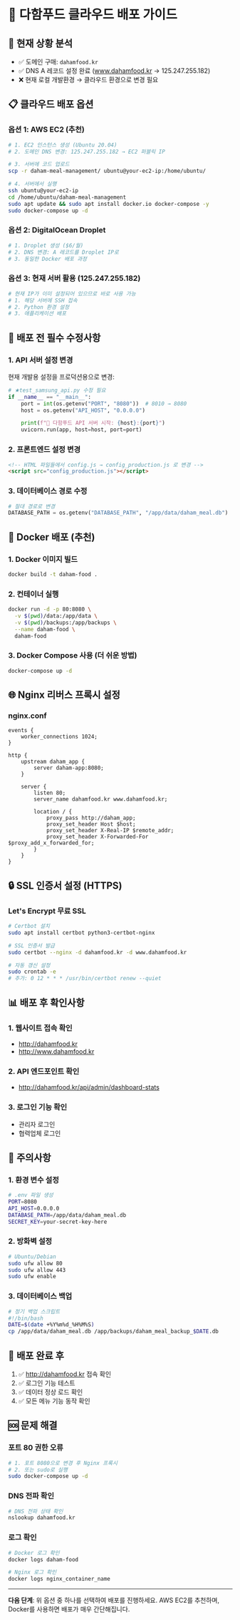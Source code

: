 # 🚀 다함푸드 클라우드 배포 가이드

## 🎯 현재 상황 분석
- ✅ 도메인 구매: `dahamfood.kr`
- ✅ DNS A 레코드 설정 완료 (www.dahamfood.kr → 125.247.255.182)
- ❌ 현재 로컬 개발환경 → 클라우드 환경으로 변경 필요

## 📋 클라우드 배포 옵션

### 옵션 1: AWS EC2 (추천)
```bash
# 1. EC2 인스턴스 생성 (Ubuntu 20.04)
# 2. 도메인 DNS 변경: 125.247.255.182 → EC2 퍼블릭 IP

# 3. 서버에 코드 업로드
scp -r daham-meal-management/ ubuntu@your-ec2-ip:/home/ubuntu/

# 4. 서버에서 실행
ssh ubuntu@your-ec2-ip
cd /home/ubuntu/daham-meal-management
sudo apt update && sudo apt install docker.io docker-compose -y
sudo docker-compose up -d
```

### 옵션 2: DigitalOcean Droplet
```bash
# 1. Droplet 생성 ($6/월)
# 2. DNS 변경: A 레코드를 Droplet IP로
# 3. 동일한 Docker 배포 과정
```

### 옵션 3: 현재 서버 활용 (125.247.255.182)
```bash
# 현재 IP가 이미 설정되어 있으므로 바로 사용 가능
# 1. 해당 서버에 SSH 접속
# 2. Python 환경 설정
# 3. 애플리케이션 배포
```

## 🔧 배포 전 필수 수정사항

### 1. API 서버 설정 변경
현재 개발용 설정을 프로덕션용으로 변경:

```python
# ★test_samsung_api.py 수정 필요
if __name__ == "__main__":
    port = int(os.getenv("PORT", "8080"))  # 8010 → 8080
    host = os.getenv("API_HOST", "0.0.0.0")

    print(f"🚀 다함푸드 API 서버 시작: {host}:{port}")
    uvicorn.run(app, host=host, port=port)
```

### 2. 프론트엔드 설정 변경
```html
<!-- HTML 파일들에서 config.js → config_production.js 로 변경 -->
<script src="config_production.js"></script>
```

### 3. 데이터베이스 경로 수정
```python
# 절대 경로로 변경
DATABASE_PATH = os.getenv("DATABASE_PATH", "/app/data/daham_meal.db")
```

## 🐳 Docker 배포 (추천)

### 1. Docker 이미지 빌드
```bash
docker build -t daham-food .
```

### 2. 컨테이너 실행
```bash
docker run -d -p 80:8080 \
  -v $(pwd)/data:/app/data \
  -v $(pwd)/backups:/app/backups \
  --name daham-food \
  daham-food
```

### 3. Docker Compose 사용 (더 쉬운 방법)
```bash
docker-compose up -d
```

## 🌐 Nginx 리버스 프록시 설정

### nginx.conf
```nginx
events {
    worker_connections 1024;
}

http {
    upstream daham_app {
        server daham-app:8080;
    }

    server {
        listen 80;
        server_name dahamfood.kr www.dahamfood.kr;

        location / {
            proxy_pass http://daham_app;
            proxy_set_header Host $host;
            proxy_set_header X-Real-IP $remote_addr;
            proxy_set_header X-Forwarded-For $proxy_add_x_forwarded_for;
        }
    }
}
```

## 🔒 SSL 인증서 설정 (HTTPS)

### Let's Encrypt 무료 SSL
```bash
# Certbot 설치
sudo apt install certbot python3-certbot-nginx

# SSL 인증서 발급
sudo certbot --nginx -d dahamfood.kr -d www.dahamfood.kr

# 자동 갱신 설정
sudo crontab -e
# 추가: 0 12 * * * /usr/bin/certbot renew --quiet
```

## 📊 배포 후 확인사항

### 1. 웹사이트 접속 확인
- http://dahamfood.kr
- http://www.dahamfood.kr

### 2. API 엔드포인트 확인
- http://dahamfood.kr/api/admin/dashboard-stats

### 3. 로그인 기능 확인
- 관리자 로그인
- 협력업체 로그인

## 🚨 주의사항

### 1. 환경 변수 설정
```bash
# .env 파일 생성
PORT=8080
API_HOST=0.0.0.0
DATABASE_PATH=/app/data/daham_meal.db
SECRET_KEY=your-secret-key-here
```

### 2. 방화벽 설정
```bash
# Ubuntu/Debian
sudo ufw allow 80
sudo ufw allow 443
sudo ufw enable
```

### 3. 데이터베이스 백업
```bash
# 정기 백업 스크립트
#!/bin/bash
DATE=$(date +%Y%m%d_%H%M%S)
cp /app/data/daham_meal.db /app/backups/daham_meal_backup_$DATE.db
```

## 🎉 배포 완료 후

1. ✅ http://dahamfood.kr 접속 확인
2. ✅ 로그인 기능 테스트
3. ✅ 데이터 정상 로드 확인
4. ✅ 모든 메뉴 기능 동작 확인

## 🆘 문제 해결

### 포트 80 권한 오류
```bash
# 1. 포트 8080으로 변경 후 Nginx 프록시
# 2. 또는 sudo로 실행
sudo docker-compose up -d
```

### DNS 전파 확인
```bash
# DNS 전파 상태 확인
nslookup dahamfood.kr
```

### 로그 확인
```bash
# Docker 로그 확인
docker logs daham-food

# Nginx 로그 확인
docker logs nginx_container_name
```

---

**다음 단계**: 위 옵션 중 하나를 선택하여 배포를 진행하세요. AWS EC2를 추천하며, Docker를 사용하면 배포가 매우 간단해집니다.